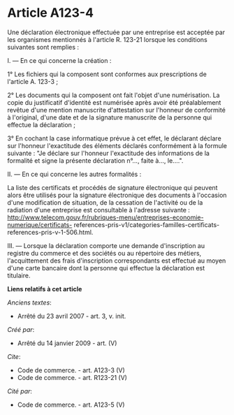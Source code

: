 # Article A123-4

Une déclaration électronique effectuée par une entreprise est acceptée par les organismes mentionnés à l'article R. 123-21
lorsque les conditions suivantes sont remplies :

I. ― En ce qui concerne la création :

1° Les fichiers qui la composent sont conformes aux prescriptions de l'article A. 123-3 ; 

2° Les documents qui la composent ont fait l'objet d'une numérisation. La copie du justificatif d'identité est numérisée
après avoir été préalablement revêtue d'une mention manuscrite d'attestation sur l'honneur de conformité à l'original, d'une
date et de la signature manuscrite de la personne qui effectue la déclaration ; 

3° En cochant la case informatique prévue à cet effet, le déclarant déclare sur l'honneur l'exactitude des éléments déclarés
conformément à la formule suivante : "Je déclare sur l'honneur l'exactitude des informations de la formalité et signe la
présente déclaration n°..., faite à..., le....". 

II. ― En ce qui concerne les autres formalités : 

La liste des certificats et procédés de signature électronique qui peuvent alors être utilisés pour la signature électronique
des documents à l'occasion d'une modification de situation, de la cessation de l'activité ou de la radiation d'une entreprise
est consultable à l'adresse suivante :  http://www.telecom.gouv.fr/rubriques-menu/entreprises-economie-numerique/certificats-
references-pris-v1/categories-familles-certificats-references-pris-v-1-506.html. 

III. ― Lorsque la déclaration comporte une demande d'inscription au registre du commerce et des sociétés ou au répertoire des
métiers, l'acquittement des frais d'inscription correspondants est effectué au moyen d'une carte bancaire dont la personne
qui effectue la déclaration est titulaire.

**Liens relatifs à cet article**

_Anciens textes_:

  - Arrêté du 23 avril 2007 - art. 3, v. init.

_Créé par_:

  - Arrêté du 14 janvier 2009 - art. (V)

_Cite_:

  - Code de commerce. - art. A123-3 (V)
  - Code de commerce. - art. R123-21 (V)

_Cité par_:

  - Code de commerce. - art. A123-5 (V)
